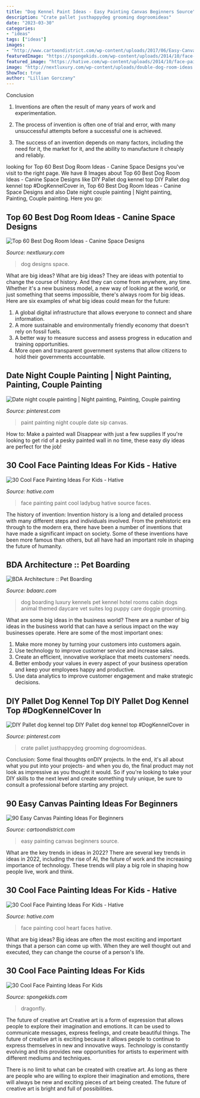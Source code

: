 ```yaml
---
title: "Dog Kennel Paint Ideas - Easy Painting Canvas Beginners Source"
description: "Crate pallet justhappydeg grooming dogroomideas"
date: "2023-03-30"
categories:
- "ideas"
tags: ["ideas"]
images:
- "http://www.cartoondistrict.com/wp-content/uploads/2017/06/Easy-Canvas-Painting-Ideas-For-Beginners16-1.jpg"
featuredImage: "https://spongekids.com/wp-content/uploads/2014/10/face-painting-ideas-for-kids/14-rainbow.jpg"
featured_image: "https://hative.com/wp-content/uploads/2014/10/face-painting-ideas-for-kids/4-ladybug-face-paint.jpg"
image: "http://nextluxury.com/wp-content/uploads/double-dog-room-ideas.jpg"
ShowToc: true
author: "Lillian Gorczany"
---
```



Conclusion
1. Inventions are often the result of many years of work and experimentation.
2. The process of invention is often one of trial and error, with many unsuccessful attempts before a successful one is achieved.

3. The success of an invention depends on many factors, including the need for it, the market for it, and the ability to manufacture it cheaply and reliably.

	

		
looking for Top 60 Best Dog Room Ideas - Canine Space Designs you've visit to the right page. We have 8 Images about Top 60 Best Dog Room Ideas - Canine Space Designs like DIY Pallet dog kennel top DIY Pallet dog kennel top #DogKennelCover in, Top 60 Best Dog Room Ideas - Canine Space Designs and also Date night couple painting | Night painting, Painting, Couple painting. Here you go:
		
    
## Top 60 Best Dog Room Ideas - Canine Space Designs

<img loading=lazy src="http://nextluxury.com/wp-content/uploads/double-dog-room-ideas.jpg" onerror="this.onerror=null;this.src='https://tse3.mm.bing.net/th?id=OIP.EfOYNBR-tUkZAFZcr0ydMQAAAA&amp;pid=15.1';" alt="Top 60 Best Dog Room Ideas - Canine Space Designs">

_Source: nextluxury.com_

>dog designs space. 

	

What are big ideas?
What are big ideas? They are ideas with potential to change the course of history. And they can come from anywhere, any time. Whether it's a new business model, a new way of looking at the world, or just something that seems impossible, there's always room for big ideas. Here are six examples of what big ideas could mean for the future:
1. A global digital infrastructure that allows everyone to connect and share information.
2. A more sustainable and environmentally friendly economy that doesn't rely on fossil fuels.
3. A better way to measure success and assess progress in education and training opportunities.
4. More open and transparent government systems that allow citizens to hold their governments accountable.

    
## Date Night Couple Painting | Night Painting, Painting, Couple Painting

<img loading=lazy src="https://i.pinimg.com/736x/2f/da/df/2fdadf769d733fcab8bc85ab556e64c5--happy-marriage-paint-party.jpg" onerror="this.onerror=null;this.src='https://tse3.mm.bing.net/th?id=OIP.uXgIumAT_eAuSRzQAslikwHaNK&amp;pid=15.1';" alt="Date night couple painting | Night painting, Painting, Couple painting">

_Source: pinterest.com_

>paint painting night couple date sip canvas. 

	

How to: Make a painted wall Disappear with just a few supplies
If you're looking to get rid of a pesky painted wall in no time, these easy diy ideas are perfect for the job!

    
## 30 Cool Face Painting Ideas For Kids - Hative

<img loading=lazy src="https://hative.com/wp-content/uploads/2014/10/face-painting-ideas-for-kids/4-ladybug-face-paint.jpg" onerror="this.onerror=null;this.src='https://tse1.mm.bing.net/th?id=OIP.uS-dJt6lfT8a32vCtFnE9QHaE8&amp;pid=15.1';" alt="30 Cool Face Painting Ideas For Kids - Hative">

_Source: hative.com_

>face painting paint cool ladybug hative source faces. 

	

The history of invention:
Invention history is a long and detailed process with many different steps and individuals involved. From the prehistoric era through to the modern era, there have been a number of inventions that have made a significant impact on society. Some of these inventions have been more famous than others, but all have had an important role in shaping the future of humanity.

    
## BDA Architecture :: Pet Boarding

<img loading=lazy src="http://www.bdaarc.com/images/uploads/galleryphotos/j10-Luxury-Dog-Boarding-Log-Cabin.jpg" onerror="this.onerror=null;this.src='https://tse3.mm.bing.net/th?id=OIP.YxFy_hs3zJ4MMkgCwKW1tgHaKX&amp;pid=15.1';" alt="BDA Architecture :: Pet Boarding">

_Source: bdaarc.com_

>dog boarding luxury kennels pet kennel hotel rooms cabin dogs animal themed daycare vet suites log puppy care doggie grooming. 

	

What are some big ideas in the business world?
There are a number of big ideas in the business world that can have a serious impact on the way businesses operate. Here are some of the most important ones: 
1. Make more money by turning your customers into customers again.
2. Use technology to improve customer service and increase sales.
3. Create an efficient, innovative workplace that meets customers' needs.
4. Better embody your values in every aspect of your business operation and keep your employees happy and productive.
5. Use data analytics to improve customer engagement and make strategic decisions.

    
## DIY Pallet Dog Kennel Top DIY Pallet Dog Kennel Top #DogKennelCover In

<img loading=lazy src="https://i.pinimg.com/736x/a4/ee/22/a4ee2251896d165b8004d6bb8ba087ce.jpg" onerror="this.onerror=null;this.src='https://tse2.mm.bing.net/th?id=OIP.wfLInsii-OACMpxQqZN1uAHaNK&amp;pid=15.1';" alt="DIY Pallet dog kennel top DIY Pallet dog kennel top #DogKennelCover in">

_Source: pinterest.com_

>crate pallet justhappydeg grooming dogroomideas. 

	

Conclusion: Some final thoughts onDIY projects.
In the end, it's all about what you put into your projects- and when you do, the final product may not look as impressive as you thought it would. So if you're looking to take your DIY skills to the next level and create something truly unique, be sure to consult a professional before starting any project.

    
## 90 Easy Canvas Painting Ideas For Beginners

<img loading=lazy src="http://www.cartoondistrict.com/wp-content/uploads/2017/06/Easy-Canvas-Painting-Ideas-For-Beginners16-1.jpg" onerror="this.onerror=null;this.src='https://tse2.mm.bing.net/th?id=OIP.x74ywo_6lFqgoTmFRqKvLQHaKQ&amp;pid=15.1';" alt="90 Easy Canvas Painting Ideas For Beginners">

_Source: cartoondistrict.com_

>easy painting canvas beginners source. 

	

What are the key trends in ideas in 2022?
There are several key trends in ideas in 2022, including the rise of AI, the future of work and the increasing importance of technology. These trends will play a big role in shaping how people live, work and think.

    
## 30 Cool Face Painting Ideas For Kids - Hative

<img loading=lazy src="https://hative.com/wp-content/uploads/2014/10/face-painting-ideas-for-kids/13-red-heart-face-painting.jpg" onerror="this.onerror=null;this.src='https://tse4.mm.bing.net/th?id=OIP.L9JcEK3YlK84zdmvxuPxEQHaLH&amp;pid=15.1';" alt="30 Cool Face Painting Ideas For Kids - Hative">

_Source: hative.com_

>face painting cool heart faces hative. 

	

What are big ideas?
Big ideas are often the most exciting and important things that a person can come up with. When they are well thought out and executed, they can change the course of a person's life.

    
## 30 Cool Face Painting Ideas For Kids

<img loading=lazy src="https://spongekids.com/wp-content/uploads/2014/10/face-painting-ideas-for-kids/14-rainbow.jpg" onerror="this.onerror=null;this.src='https://tse2.mm.bing.net/th?id=OIP._GRNP7WgbKfD7L3a06eFYAHaLI&amp;pid=15.1';" alt="30 Cool Face Painting Ideas For Kids">

_Source: spongekids.com_

>dragonfly. 

	

The future of creative art
Creative art is a form of expression that allows people to explore their imagination and emotions. It can be used to communicate messages, express feelings, and create beautiful things.
The future of creative art is exciting because it allows people to continue to express themselves in new and innovative ways. Technology is constantly evolving and this provides new opportunities for artists to experiment with different mediums and techniques.

There is no limit to what can be created with creative art. As long as there are people who are willing to explore their imagination and emotions, there will always be new and exciting pieces of art being created. The future of creative art is bright and full of possibilities.

